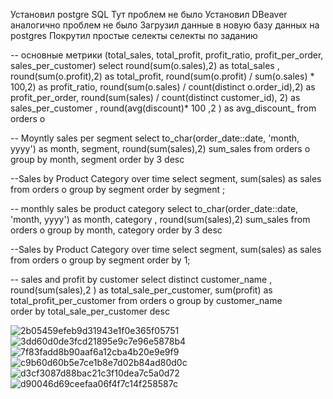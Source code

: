 Установил postgre SQL Тут проблем не было 
Установил DBeaver аналогично проблем не было 
Загрузил данные в новую базу данных на postgres 
Покрутил простые селекты 
селекты по заданию


-- основные метрики (total_sales, total_profit, profit_ratio, profit_per_order, sales_per_customer)
select 	round(sum(o.sales),2) as total_sales ,
		round(sum(o.profit),2) as total_profit,
		round(sum(o.profit) / sum(o.sales) * 100,2) as profit_ratio,
		round(sum(o.sales) / count(distinct o.order_id),2)  as profit_per_order,
		round(sum(sales) / count(distinct customer_id), 2) as sales_per_customer ,
		round(avg(discount)* 100 ,2 ) as avg_discount_
from orders o 

 -- Moyntly sales per segment
select to_char(order_date::date, 'month, yyyy') as month, segment, round(sum(sales),2) sum_sales
from orders o
group by month, segment
order by 3 desc

--Sales by Product Category over time
select
segment,
sum(sales) as sales
from orders o
group by segment
order by segment ;

-- monthly sales be product category
select to_char(order_date::date, 'month, yyyy') as month, category , round(sum(sales),2) sum_sales
from orders o
group by month, category 
order by 3 desc


--Sales by Product Category over time
select
segment,
sum(sales) as sales
from orders o
group by segment
order by 1;


-- sales and profit by customer
select  distinct customer_name ,
		round(sum(sales),2 ) as total_sale_per_customer,
		sum(profit) as total_profit_per_customer
from orders o 
group by customer_name  
order by  total_sale_per_customer desc 

![2b05459efeb9d31943e1f0e365f05751](https://github.com/souluran/datalearn101/assets/102100090/156fde9e-dc6e-4c88-8bd6-dd68bafac967)
![3dd60d0de3fcd21895e9c7e96e5878b4](https://github.com/souluran/datalearn101/assets/102100090/bb63f686-be10-4db2-a451-b449c887cd83)
![7f83fadd8b90aaf6a12cba4b20e9e9f9](https://github.com/souluran/datalearn101/assets/102100090/78b8fbf1-2d81-483e-a7ea-e7a166a4ba66)
![c9b60d60b5e7ce1b8e7d02b84ad80d0c](https://github.com/souluran/datalearn101/assets/102100090/b5d9abca-01e6-45f4-ab97-f703a942055f)
![d3cf3087d88bac21c3f10dea7c5a0d72](https://github.com/souluran/datalearn101/assets/102100090/b2930be3-ccc9-425b-be4b-dd594026a8e7)
![d90046d69ceefaa06f4f7c14f258587c](https://github.com/souluran/datalearn101/assets/102100090/dce229c4-5a18-4a4f-b70a-e5742675b775)

